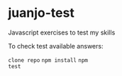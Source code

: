 # juanjo-test
Javascript exercises to test my skills

To check test available answers:

<code>clone repo</code>
<code>npm install</code>
<code>npm test</code>
